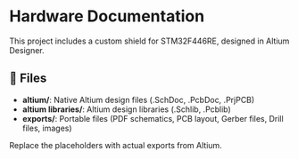 # Hardware Documentation

This project includes a custom shield for STM32F446RE, designed in Altium Designer.

## 📂 Files
- **altium/**: Native Altium design files (.SchDoc, .PcbDoc, .PrjPCB)
- **altium libraries/**: Altium design libraries (.Schlib, .Pcblib)
- **exports/**: Portable files (PDF schematics, PCB layout, Gerber files, Drill files, images)

Replace the placeholders with actual exports from Altium.

